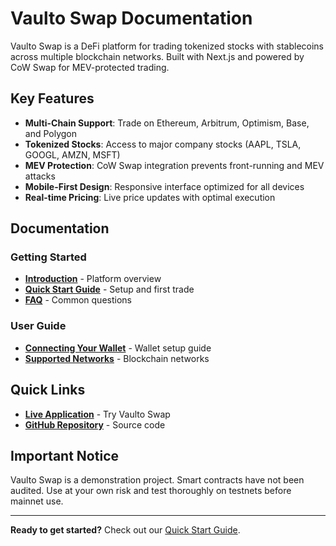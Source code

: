 # Vaulto Swap Documentation

Vaulto Swap is a DeFi platform for trading tokenized stocks with stablecoins across multiple blockchain networks. Built with Next.js and powered by CoW Swap for MEV-protected trading.

## Key Features

- **Multi-Chain Support**: Trade on Ethereum, Arbitrum, Optimism, Base, and Polygon
- **Tokenized Stocks**: Access to major company stocks (AAPL, TSLA, GOOGL, AMZN, MSFT)
- **MEV Protection**: CoW Swap integration prevents front-running and MEV attacks
- **Mobile-First Design**: Responsive interface optimized for all devices
- **Real-time Pricing**: Live price updates with optimal execution

## Documentation

### Getting Started
- **[Introduction](getting-started/introduction.md)** - Platform overview
- **[Quick Start Guide](getting-started/quick-start-guide.md)** - Setup and first trade
- **[FAQ](getting-started/faq.md)** - Common questions

### User Guide
- **[Connecting Your Wallet](user-guide/connecting-wallet.md)** - Wallet setup guide
- **[Supported Networks](user-guide/supported-networks.md)** - Blockchain networks

## Quick Links

- **[Live Application](https://swap.vaulto.ai)** - Try Vaulto Swap
- **[GitHub Repository](https://github.com/charlie-818/Vaulto-Swap)** - Source code

## Important Notice

Vaulto Swap is a demonstration project. Smart contracts have not been audited. Use at your own risk and test thoroughly on testnets before mainnet use.

---

**Ready to get started?** Check out our [Quick Start Guide](getting-started/quick-start-guide.md).
